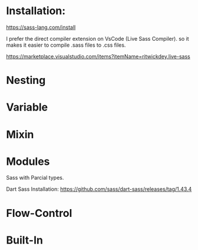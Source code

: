 # Installation:

https://sass-lang.com/install

I prefer the direct compiler extension on VsCode (Live Sass Compiler).
so it makes it easier to compile .sass files to .css files.

https://marketplace.visualstudio.com/items?itemName=ritwickdey.live-sass

# Nesting

# Variable

# Mixin

# Modules

Sass with Parcial types.

Dart Sass Installation:
https://github.com/sass/dart-sass/releases/tag/1.43.4

# Flow-Control

# Built-In
